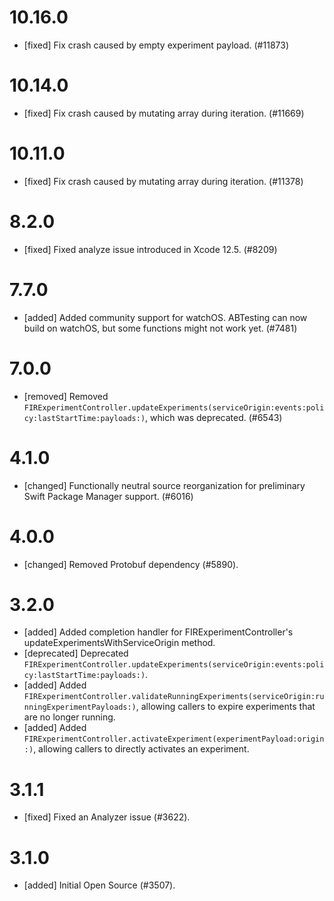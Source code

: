 # 10.16.0
- [fixed] Fix crash caused by empty experiment payload. (#11873)

# 10.14.0
- [fixed] Fix crash caused by mutating array during iteration. (#11669)

# 10.11.0
- [fixed] Fix crash caused by mutating array during iteration. (#11378)

# 8.2.0
- [fixed] Fixed analyze issue introduced in Xcode 12.5. (#8209)

# 7.7.0
- [added] Added community support for watchOS. ABTesting can now build on watchOS, but some functions might not work yet. (#7481)

# 7.0.0
- [removed] Removed `FIRExperimentController.updateExperiments(serviceOrigin:events:policy:lastStartTime:payloads:)`, which was deprecated. (#6543)

# 4.1.0
- [changed] Functionally neutral source reorganization for preliminary Swift Package Manager support. (#6016)

# 4.0.0
- [changed] Removed Protobuf dependency (#5890).

# 3.2.0
- [added] Added completion handler for FIRExperimentController's updateExperimentsWithServiceOrigin method.
- [deprecated] Deprecated `FIRExperimentController.updateExperiments(serviceOrigin:events:policy:lastStartTime:payloads:)`.
- [added] Added `FIRExperimentController.validateRunningExperiments(serviceOrigin:runningExperimentPayloads:)`, allowing callers to expire experiments that are no longer running.
- [added] Added `FIRExperimentController.activateExperiment(experimentPayload:origin:)`, allowing callers to directly activates an experiment.

# 3.1.1
- [fixed] Fixed an Analyzer issue (#3622).

# 3.1.0
- [added] Initial Open Source (#3507).
